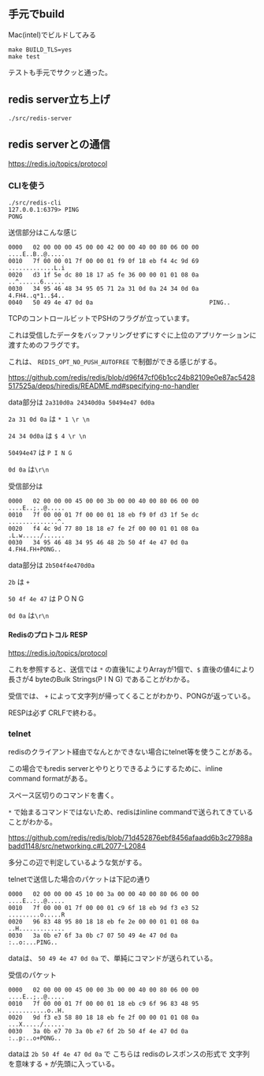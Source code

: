 ## 手元でbuild

Mac(intel)でビルドしてみる

```
make BUILD_TLS=yes
make test
```

テストも手元でサクッと通った。

## redis server立ち上げ

```
./src/redis-server
```

## redis serverとの通信
https://redis.io/topics/protocol

### CLIを使う

```
./src/redis-cli
127.0.0.1:6379> PING
PONG
```
送信部分はこんな感じ

```
0000   02 00 00 00 45 00 00 42 00 00 40 00 80 06 00 00   ....E..B..@.....
0010   7f 00 00 01 7f 00 00 01 f9 0f 18 eb f4 4c 9d 69   .............L.i
0020   d3 1f 5e dc 80 18 17 a5 fe 36 00 00 01 01 08 0a   ..^......6......
0030   34 95 46 48 34 95 05 71 2a 31 0d 0a 24 34 0d 0a   4.FH4..q*1..$4..
0040   50 49 4e 47 0d 0a                                 PING..
```

TCPのコントロールビットでPSHのフラグが立っています。

これは受信したデータをバッファリングせずにすぐに上位のアプリケーションに渡すためのフラグです。

これは、 `REDIS_OPT_NO_PUSH_AUTOFREE` で制御ができる感じがする。

https://github.com/redis/redis/blob/d96f47cf06b1cc24b82109e0e87ac5428517525a/deps/hiredis/README.md#specifying-no-handler

data部分は `2a310d0a 24340d0a 50494e47 0d0a`

`2a 31 0d 0a` は `* 1 \r \n`

`24 34 0d0a` は `$ 4 \r \n`

`50494e47` は `P I N G`

`0d 0a` は`\r\n`

受信部分は

```
0000   02 00 00 00 45 00 00 3b 00 00 40 00 80 06 00 00   ....E..;..@.....
0010   7f 00 00 01 7f 00 00 01 18 eb f9 0f d3 1f 5e dc   ..............^.
0020   f4 4c 9d 77 80 18 18 e7 fe 2f 00 00 01 01 08 0a   .L.w...../......
0030   34 95 46 48 34 95 46 48 2b 50 4f 4e 47 0d 0a      4.FH4.FH+PONG..
```

data部分は `2b504f4e470d0a`

`2b` は `+`

`50 4f 4e 47` は P O N G

`0d 0a` は`\r\n`

#### Redisのプロトコル RESP
https://redis.io/topics/protocol

これを参照すると、送信では `*` の直後1によりArrayが1個で、`$` 直後の値4により長さが4 byteのBulk Strings(P I N G) であることがわかる。

受信では、 `+` によって文字列が帰ってくることがわかり、PONGが返っている。

RESPは必ず CRLFで終わる。

### telnet
redisのクライアント経由でなんとかできない場合にtelnet等を使うことがある。

この場合でもredis serverとやりとりできるようにするために、inline command formatがある。

スペース区切りのコマンドを書く。

`*` で始まるコマンドではないため、redisはinline commandで送られてきていることがわかる。

https://github.com/redis/redis/blob/71d452876ebf8456afaadd6b3c27988abadd1148/src/networking.c#L2077-L2084

多分この辺で判定しているような気がする。

telnetで送信した場合のパケットは下記の通り

```
0000   02 00 00 00 45 10 00 3a 00 00 40 00 80 06 00 00   ....E..:..@.....
0010   7f 00 00 01 7f 00 00 01 c9 6f 18 eb 9d f3 e3 52   .........o.....R
0020   96 83 48 95 80 18 18 eb fe 2e 00 00 01 01 08 0a   ..H.............
0030   3a 0b e7 6f 3a 0b c7 07 50 49 4e 47 0d 0a         :..o:...PING..
```

dataは、 `50 49 4e 47 0d 0a` で、単純にコマンドが送られている。

受信のパケット

```
0000   02 00 00 00 45 00 00 3b 00 00 40 00 80 06 00 00   ....E..;..@.....
0010   7f 00 00 01 7f 00 00 01 18 eb c9 6f 96 83 48 95   ...........o..H.
0020   9d f3 e3 58 80 18 18 eb fe 2f 00 00 01 01 08 0a   ...X...../......
0030   3a 0b e7 70 3a 0b e7 6f 2b 50 4f 4e 47 0d 0a      :..p:..o+PONG..
```

dataは `2b 50 4f 4e 47 0d 0a` で こちらは redisのレスポンスの形式で 文字列を意味する `+` が先頭に入っている。

 
